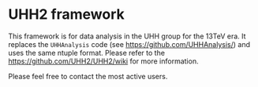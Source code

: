 # UHH2 framework

This framework is for data analysis in the UHH group for the 13TeV era.
It replaces the `UHHAnalysis` code (see https://github.com/UHHAnalysis/) and
uses the same ntuple format. Please refer to the https://github.com/UHH2/UHH2/wiki for more information.

Please feel free to contact the most active users.
